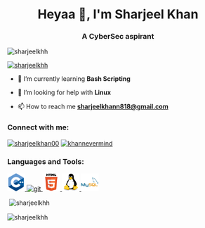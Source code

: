 <h1 align="center">Heyaa 🤠, I'm Sharjeel Khan</h1>
<h3 align="center">A CyberSec aspirant</h3>

<p align="left"> <img src="https://komarev.com/ghpvc/?username=sharjeelkhh&label=Profile%20views&color=0e75b6&style=flat" alt="sharjeelkhh" /> </p>

<p align="left"> <a href="https://github.com/ryo-ma/github-profile-trophy"><img src="https://github-profile-trophy.vercel.app/?username=sharjeelkhh" alt="sharjeelkhh" /></a> </p>

- 🌱 I’m currently learning **Bash Scripting**

- 🤝 I’m looking for help with **Linux**

- 📫 How to reach me **sharjeelkhann818@gmail.com**

<h3 align="left">Connect with me:</h3>
<p align="left">
<a href="https://linkedin.com/in/sharjeelkhan00" target="blank"><img align="center" src="https://raw.githubusercontent.com/rahuldkjain/github-profile-readme-generator/master/src/images/icons/Social/linked-in-alt.svg" alt="sharjeelkhan00" height="30" width="40" /></a>
<a href="https://instagram.com/khannevermind" target="blank"><img align="center" src="https://raw.githubusercontent.com/rahuldkjain/github-profile-readme-generator/master/src/images/icons/Social/instagram.svg" alt="khannevermind" height="30" width="40" /></a>
</p>

<h3 align="left">Languages and Tools:</h3>
<p align="left"> <a href="https://www.w3schools.com/cpp/" target="_blank" rel="noreferrer"> <img src="https://raw.githubusercontent.com/devicons/devicon/master/icons/cplusplus/cplusplus-original.svg" alt="cplusplus" width="40" height="40"/> </a> <a href="https://git-scm.com/" target="_blank" rel="noreferrer"> <img src="https://www.vectorlogo.zone/logos/git-scm/git-scm-icon.svg" alt="git" width="40" height="40"/> </a> <a href="https://www.w3.org/html/" target="_blank" rel="noreferrer"> <img src="https://raw.githubusercontent.com/devicons/devicon/master/icons/html5/html5-original-wordmark.svg" alt="html5" width="40" height="40"/> </a> <a href="https://www.linux.org/" target="_blank" rel="noreferrer"> <img src="https://raw.githubusercontent.com/devicons/devicon/master/icons/linux/linux-original.svg" alt="linux" width="40" height="40"/> </a> <a href="https://www.mysql.com/" target="_blank" rel="noreferrer"> <img src="https://raw.githubusercontent.com/devicons/devicon/master/icons/mysql/mysql-original-wordmark.svg" alt="mysql" width="40" height="40"/> </a> </p>

<p>&nbsp;<img align="center" src="https://github-readme-stats.vercel.app/api?username=sharjeelkhh&show_icons=true&locale=en" alt="sharjeelkhh" /></p>

<p><img align="center" src="https://github-readme-streak-stats.herokuapp.com/?user=sharjeelkhh&" alt="sharjeelkhh" /></p>
